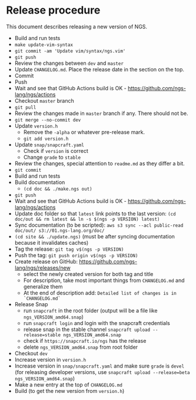 # Release procedure

This document describes releasing a new version of NGS.

* Build and run tests
* `make update-vim-syntax`
* `git commit -am 'Update vim/syntax/ngs.vim'`
* `git push`
* Review the changes between `dev` and `master`
* Update `CHANGELOG.md`. Place the release date in the section on the top.
* Commit
* Push
* Wait and see that GitHub Actions build is OK - https://github.com/ngs-lang/ngs/actions
* Checkout `master` branch
* `git pull`
* Review the changes made in `master` branch if any. There should not be.
* `git merge --no-commit dev`
* Update `version.h`
	* Remove the `-alpha` or whatever pre-release mark.
	* `git add version.h`
* Update `snap/snapcraft.yaml`
	* Check if `version` is correct
	* Change `grade` to `stable`
* Review the changes, special attention to `readme.md` as they differ a bit.
* `git commit`
* Build and run tests
* Build documentation
	* `(cd doc && ./make.ngs out)`
* `git push`
* Wait and see that GitHub Actions build is OK - https://github.com/ngs-lang/ngs/actions
* Update doc folder so that `latest` link points to the last version: `(cd doc/out && rm latest && ln -s $(ngs -p VERSION) latest)`
* Sync documentation (to be scripted): `aws s3 sync --acl public-read doc/out/ s3://01.ngs-lang.org/doc/`
* `(cd site && ./update.ngs)` (must be after syncing documentation because it invalidates caches)
* Tag the release: `git tag v$(ngs -p VERSION)`
* Push the tag: `git push origin v$(ngs -p VERSION)`
* Create release on GitHub: https://github.com/ngs-lang/ngs/releases/new
	* select the newly created version for both tag and title
	* For description, take most important things from `CHANGELOG.md` and generalize them
	* At the end of description add: `` Detailed list of changes is in `CHANGELOG.md` ``
* Release Snap
	* run `snapcraft` in the root folder (output will be a file like `ngs_VERSION_amd64.snap`)
	* run `snapcraft login` and login with the snapcraft credentials
	* release snap in the stable channel `snapcraft upload --release=stable ngs_VERSION_amd64.snap`
	* check if `https://snapcraft.io/ngs` has the release
	* delete `ngs_VERSION_amd64.snap` from root folder
* Checkout `dev`
* Increase version in `version.h`
* Increase version in `snap/snapcraft.yaml` and make sure `grade` is `devel`  (for releasing developer versions, use `snapcraft upload --release=beta ngs_VERSION_amd64.snap`)
* Make a new entry at the top of `CHANGELOG.md`
* Build (to get the new version from `version.h`)
